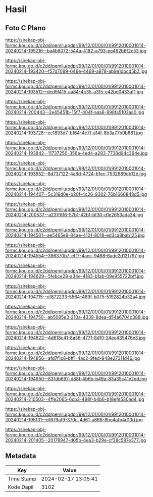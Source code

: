 # Hasil

## Foto C Plano

https://sirekap-obj-formc.kpu.go.id/c2dd/pemilu/pdpr/99/12/01/00/01/9912010001014-20240214-195216--ba4b8072-544a-4182-a793-ee492b8f2c53.jpg

https://sirekap-obj-formc.kpu.go.id/c2dd/pemilu/pdpr/99/12/01/00/01/9912010001014-20240214-193420--f57d7099-646e-4469-a978-ab9e1dbcd5b2.jpg

https://sirekap-obj-formc.kpu.go.id/c2dd/pemilu/pdpr/99/12/01/00/01/9912010001014-20240214-193512--ded9f415-aa84-4c35-a3f5-e42bd0433af1.jpg

https://sirekap-obj-formc.kpu.go.id/c2dd/pemilu/pdpr/99/12/01/00/01/9912010001014-20240214-200443--2e45451b-15f7-404f-aaa8-998fa5103aa0.jpg

https://sirekap-obj-formc.kpu.go.id/c2dd/pemilu/pdpr/99/12/01/00/01/9912010001014-20240214-193728--ec1893d7-bf64-4c7f-a14f-8b3a77b0b681.jpg

https://sirekap-obj-formc.kpu.go.id/c2dd/pemilu/pdpr/99/12/01/00/01/9912010001014-20240214-193842--11737250-356a-4ed4-a283-7738d94c364e.jpg

https://sirekap-obj-formc.kpu.go.id/c2dd/pemilu/pdpr/99/12/01/00/01/9912010001014-20240214-193952--8d737122-4a8d-4724-b1ec-7532689db12e.jpg

https://sirekap-obj-formc.kpu.go.id/c2dd/pemilu/pdpr/99/12/01/00/01/9912010001014-20240214-194407--5c319d0e-b20f-4c26-9302-76b1660848d5.jpg

https://sirekap-obj-formc.kpu.go.id/c2dd/pemilu/pdpr/99/12/01/00/01/9912010001014-20240214-200537--a231f8f6-57b1-42b1-bf30-d1e2653ada34.jpg

https://sirekap-obj-formc.kpu.go.id/c2dd/pemilu/pdpr/99/12/01/00/01/9912010001014-20240214-194501--ae5465e9-84ae-4101-8018-ed3ca8bab125.jpg

https://sirekap-obj-formc.kpu.go.id/c2dd/pemilu/pdpr/99/12/01/00/01/9912010001014-20240214-194554--386370b7-eff7-4aec-9468-6ade2d121797.jpg

https://sirekap-obj-formc.kpu.go.id/c2dd/pemilu/pdpr/99/12/01/00/01/9912010001014-20240214-194629--5febce28-a34e-4183-b1ab-09e955722bff.jpg

https://sirekap-obj-formc.kpu.go.id/c2dd/pemilu/pdpr/99/12/01/00/01/9912010001014-20240214-194715--cf872233-5564-489f-b075-5192824b32a4.jpg

https://sirekap-obj-formc.kpu.go.id/c2dd/pemilu/pdpr/99/12/01/00/01/9912010001014-20240214-194750--ab5085e3-210a-4339-8dea-d54a6704c388.jpg

https://sirekap-obj-formc.kpu.go.id/c2dd/pemilu/pdpr/99/12/01/00/01/9912010001014-20240214-194822--4d618c41-8a56-477f-8df0-24ec435476e3.jpg

https://sirekap-obj-formc.kpu.go.id/c2dd/pemilu/pdpr/99/12/01/00/01/9912010001014-20240214-194856--afd7f1c8-bff1-4ac2-9fed-948e27311d46.jpg

https://sirekap-obj-formc.kpu.go.id/c2dd/pemilu/pdpr/99/12/01/00/01/9912010001014-20240214-194950--831db697-d88f-4b6b-b49a-83a35c41e2ed.jpg

https://sirekap-obj-formc.kpu.go.id/c2dd/pemilu/pdpr/99/12/01/00/01/9912010001014-20240214-210503--4ffe2065-6cb3-498f-b4b6-b18efe530ad4.jpg

https://sirekap-obj-formc.kpu.go.id/c2dd/pemilu/pdpr/99/12/01/00/01/9912010001014-20240214-195131--df679af9-370c-4d61-a868-8be4afb4d13d.jpg

https://sirekap-obj-formc.kpu.go.id/c2dd/pemilu/pdpr/99/12/01/00/01/9912010001014-20240214-201405--20178947-d05b-4ea3-b29e-cf38c587e377.jpg


## Metadata

| Key        | Value               |
| ---------- | ------------------- |
| Time Stamp | 2024-02-17 13:05:41 |
| Kode Dapil | 3102                |



